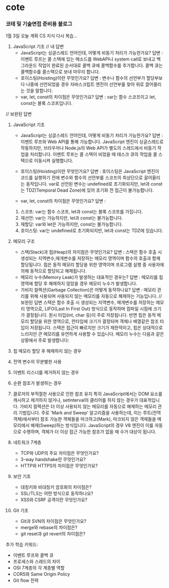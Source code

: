 # cote
### 코테 및 기술면접 준비용 블로그 ###

1월 3일 오늘 계획
CS 지식 다시 복습...

1. JavaScript 기초
// 내 답변
   - JavaScript는 싱글스레드 언어인데, 어떻게 비동기 처리가 가능한가요?
    답변 : 이벤트 루프는 콜 스택에 있는 메소드를 WebAPI나 system call로 보내고 백그라운드 작업이 완료된 순서대로 콜백 큐에 콜백함수를 추가합니다. 콜백 큐는 콜백함수를 콜스택으로 보내 마무리 합니다.
   - 호이스팅(Hoisting)이란 무엇인가요?
    답변 : 변수나 함수의 선언부가 할당부보다 나중에 선언되었을 경우 자바스크립트 엔진이 선언부를 찾아 위로 끌어올리는 것을 말합니다.
   - var, let, const의 차이점은 무엇인가요?
    답변 : var는 함수 스코프이고 let, const는 블록 스코프입니다.

// 보완된 답변
1. JavaScript 기초
   - JavaScript는 싱글스레드 언어인데, 어떻게 비동기 처리가 가능한가요?
    답변 : 이벤트 루프와 Web API를 통해 가능합니다. JavaScript 엔진이 싱글스레드로 작동하지만, 브라우저나 Node.js의 Web API가 별도의 스레드에서 비동기 작업을 처리합니다. 이벤트 루프는 콜 스택이 비었을 때 태스크 큐의 작업을 콜 스택으로 이동시켜 실행합니다.

   - 호이스팅(Hoisting)이란 무엇인가요?
    답변 : 호이스팅은 JavaScript 엔진이 코드를 실행하기 전에 변수와 함수의 선언부를 스코프의 최상단으로 끌어올리는 동작입니다. var로 선언된 변수는 undefined로 초기화되지만, let과 const는 TDZ(Temporal Dead Zone)에 있어 초기화 전 접근이 불가능합니다.

   - var, let, const의 차이점은 무엇인가요?
    답변 : 
    1) 스코프: var는 함수 스코프, let과 const는 블록 스코프를 가집니다.
    2) 재선언: var는 가능하지만, let과 const는 불가능합니다.
    3) 재할당: var와 let은 가능하지만, const는 불가능합니다.
    4) 호이스팅: var는 undefined로 초기화되지만, let과 const는 TDZ에 있습니다.

2. 메모리 구조
   - 스택(Stack)과 힙(Heap)의 차이점은 무엇인가요?
    답변 : 스택은 함수 호출 시 생성되는 지역변수,매개변수를 저장하는 메모리 영역이며 함수의 호출과 함께 할당됩니다. 힙은 동적 메모리 할당을 위한 영역이며 프로그램 실행 중 사용자에 의해 동적으로 할당되고 해제됩니다.
   - 메모리 누수(Memory Leak)가 발생하는 대표적인 경우는?
    답변 : 메모리를 힙 영역에 할당 후 해제하지 않았을 경우 메모리 누수가 발생합니다.
   - 가비지 컬렉션(Garbage Collection)은 어떻게 동작하나요?
    답변 : 메모리 관리를 위해 사용되며 사용되지 않는 메모리를 자동으로 해제하는 기능입니다.
// 보완된 답변
    스택은 함수 호출 시 생성되는 지역변수, 매개변수를 저장하는 메모리 영역으로, LIFO(Last In First Out) 방식으로 동작하며 컴파일 시점에 크기가 결정됩니다. 원시 타입(int, char 등)이 주로 저장됩니다. 반면 힙은 동적 메모리 할당을 위한 영역으로, 런타임에 크기가 결정되며 객체나 배열같은 참조 타입이 저장됩니다. 스택은 접근이 빠르지만 크기가 제한적이고, 힙은 상대적으로 느리지만 큰 메모리를 유연하게 사용할 수 있습니다.
    메모리 누수는 다음과 같은 상황에서 주로 발생합니다:
1. 힙 메모리 할당 후 해제하지 않는 경우
2. 전역 변수의 무분별한 사용
3. 이벤트 리스너를 제거하지 않는 경우
4. 순환 참조가 발생하는 경우
5. 클로저의 부적절한 사용으로 인한 참조 유지
특히 JavaScript에서는 DOM 요소를 캐시하고 제거하지 않거나, setInterval의 클리어를 하지 않는 경우가 대표적입니다.
가비지 컬렉션은 더 이상 사용되지 않는 메모리를 자동으로 해제하는 메모리 관리 기법입니다. 주로 'Mark and Sweep' 알고리즘을 사용하는데, 이는 루트(전역 객체)에서부터 참조 가능한 객체들을 마크하고(Mark), 마크되지 않은 객체들을 메모리에서 해제(Sweep)하는 방식입니다. JavaScript의 경우 V8 엔진이 이를 자동으로 수행하며, 객체가 더 이상 접근 가능한 참조가 없을 때 수거 대상이 됩니다.


3. 네트워크 7계층
   - TCP와 UDP의 주요 차이점은 무엇인가요?
   - 3-way handshake란 무엇인가요?
   - HTTP와 HTTPS의 차이점은 무엇인가요?

4. 보안 기초
   - 대칭키와 비대칭키 암호화의 차이점은?
   - SSL/TLS는 어떤 방식으로 동작하나요?
   - XSS와 CSRF 공격이란 무엇인가요?

5. Git 기초
   - Git과 SVN의 차이점은 무엇인가요?
   - merge와 rebase의 차이점은?
   - git reset과 git revert의 차이점은?

추가 학습 키워드:
- 이벤트 루프와 콜백 큐
- 프로세스와 스레드의 차이
- OSI 7계층의 각 계층별 역할
- CORS와 Same Origin Policy
- Git flow 전략